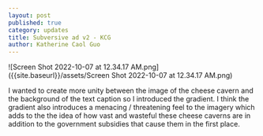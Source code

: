 ```yaml
---
layout: post
published: true
category: updates
title: Subversive ad v2 - KCG
author: Katherine Caol Guo
---
```

![Screen Shot 2022-10-07 at 12.34.17 AM.png]({{site.baseurl}}/assets/Screen Shot 2022-10-07 at 12.34.17 AM.png)


I wanted to create more unity between the image of the cheese cavern and the background of the text caption so I introduced the gradient. I think the gradient also introduces a menacing / threatening feel to the imagery which adds to the the idea of how vast and wasteful these cheese caverns are in addition to the government subsidies that cause them in the first place.
